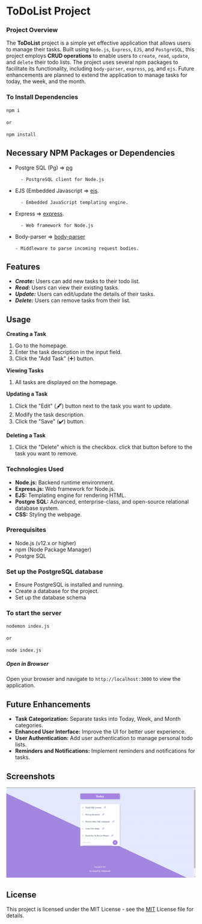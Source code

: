 # ToDoList Project

### Project Overview

The **ToDoList** project is a simple yet effective application that allows users to manage their tasks. Built using ```Node.js```, ```Express```, ```EJS```, and ```PostgreSQL```, this project employs **CRUD operations** to enable users to ```create```, ```read```, ```update```, and ```delete``` their todo lists. The project uses several npm packages to facilitate its functionality, including ```body-parser```, ```express```, ```pg```, and ```ejs```. Future enhancements are planned to extend the application to manage tasks for today, the week, and the month.

### To Install Dependencies

```
npm i 

or

npm install
```

## Necessary NPM Packages or Dependencies

* Postgre SQL (Pg) => [pg](https://www.npmjs.com/package/pg)

        - PostgreSQL client for Node.js

* EJS (Embedded Javascript => [ejs](https://www.npmjs.com/package/ejs).

        - Embedded JavaScript templating engine.

* Express => [express](https://www.npmjs.com/package/express).

        - Web framework for Node.js

* Body-parser => [body-parser](https://www.npmjs.com/package/body-parser)

      - Middleware to parse incoming request bodies.

## Features

* ***Create:*** Users can add new tasks to their todo list.
* ***Read:*** Users can view their existing tasks.
* ***Update:*** Users can edit/update the details of their tasks.
* ***Delete:*** Users can remove tasks from their list.

## Usage

**Creating a Task**

1. Go to the homepage.
2. Enter the task description in the input field.
3. Click the "Add Task" (➕)  button.

**Viewing Tasks**

1. All tasks are displayed on the homepage.

**Updating a Task**

1. Click the "Edit" (🖋️️) button next to the task you want to update.
2. Modify the task description.
3. Click the "Save" (✔️) button.


**Deleting a Task**

1. Click the "Delete" which is the checkbox. click that button before to the task you want to remove.


### Technologies Used

* **Node.js:**  Backend runtime environment.
* **Express.js:**  Web framework for Node.js.
* **EJS:** Templating engine for rendering HTML.
* **Postgre SQL:**  Advanced, enterprise-class, and open-source relational database system.
* **CSS:**  Styling the webpage.

### Prerequisites

* Node.js (v12.x or higher)
* npm (Node Package Manager)
* Postgre SQL

### Set up the PostgreSQL database

- Ensure PostgreSQL is installed and running.
- Create a database for the project.
- Set up the database schema

### To start the server 

```
nodemon index.js 

or

node index.js
```

##### Open in Browser

Open your browser and navigate to ```http://localhost:3000``` to view the application.

## Future Enhancements

* **Task Categorization:** Separate tasks into Today, Week, and Month categories.
* **Enhanced User Interface:** Improve the UI for better user experience.
* **User Authentication:** Add user authentication to manage personal todo lists.
* **Reminders and Notifications:** Implement reminders and notifications for tasks.

## Screenshots

![ToDolist web page.](readme-image/image.png "This is a ToDo list web-page image.")

## License 

This project is licensed under the MIT License - see the [MIT](https://choosealicense.com/licenses/mit/) License file for details.
